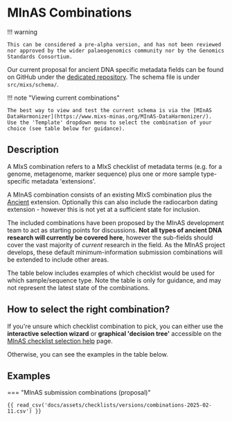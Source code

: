 # MInAS Combinations

!!! warning

    This can be considered a pre-alpha version, and has not been reviewed nor approved by the wider palaeogenomics community nor by the Genomics Standards Consortium.

Our current proposal for ancient DNA specific metadata fields can be found on GitHub under the [dedicated repository](https://github.com/MIxS-MInAS/minas-combinations). The schema file is under `src/mixs/schema/`.

!!! note "Viewing current combinations"

    The best way to view and test the current schema is via the [MInAS DataHarmonizer](https://www.mixs-minas.org/MInAS-DataHarmonizer/).
    Use the 'Template' dropdown menu to select the combination of your choice (see table below for guidance).

## Description

A MIxS combination refers to a MIxS checklist of metadata terms (e.g. for a genome, metagenome, marker sequence) plus one or more sample type-specific metadata 'extensions'.

A MInAS combination consists of an existing MIxS combination plus the [Ancient](ancient-extension.md) extension. Optionally this can also include the radiocarbon dating extension - however this is not yet at a sufficient state for inclusion.

The included combinations have been proposed by the MInAS development team to act as starting points for discussions. **Not all types of ancient DNA research will currently be covered here**, however the sub-fields should cover the vast majority of _current_ research in the field.
As the MInAS project develops, these default minimum-information submission combinations will be extended to include other areas.

The table below includes examples of which checklist would be used for which sample/sequence type.
Note the table is only for guidance, and may not represent the latest state of the combinations.

## How to select the right combination?

If you're unsure which checklist combination to pick, you can either use the **interactive selection wizard** or **graphical 'decision tree'** accessible on the [MInAS checklist selection help](selecter.md) page.

Otherwise, you can see the examples in the table below.

## Examples

=== "MInAS submission combinations (proposal)"

    {{ read_csv('docs/assets/checklists/versions/combinations-2025-02-11.csv') }}
